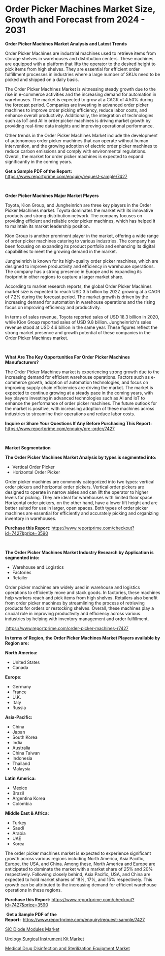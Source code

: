 <p><h1>Order Picker Machines Market Size, Growth and Forecast from 2024 - 2031</h1></p><p><strong>Order Picker Machines Market Analysis and Latest Trends</strong></p>
<p><p>Order Picker Machines are industrial machines used to retrieve items from storage shelves in warehouses and distribution centers. These machines are equipped with a platform that lifts the operator to the desired height to pick items from high shelves. They are essential for efficient order fulfillment processes in industries where a large number of SKUs need to be picked and shipped on a daily basis.</p><p>The Order Picker Machines Market is witnessing steady growth due to the rise in e-commerce activities and the increasing demand for automation in warehouses. The market is expected to grow at a CAGR of 4.50% during the forecast period. Companies are investing in advanced order picker machines to improve order picking efficiency, reduce labor costs, and enhance overall productivity. Additionally, the integration of technologies such as IoT and AI in order picker machines is driving market growth by providing real-time data insights and improving operational performance.</p><p>Other trends in the Order Picker Machines Market include the development of autonomous order picker machines that can operate without human intervention, and the growing adoption of electric order picker machines to reduce carbon emissions and comply with environmental regulations. Overall, the market for order picker machines is expected to expand significantly in the coming years.</p></p>
<p><strong>Get a Sample PDF of the Report:&nbsp;</strong> <a href="https://www.reportprime.com/enquiry/request-sample/7427">https://www.reportprime.com/enquiry/request-sample/7427</a></p>
<p>&nbsp;</p>
<p><strong>Order Picker Machines Major Market Players</strong></p>
<p><p>Toyota, Kion Group, and Jungheinrich are three key players in the Order Picker Machines market. Toyota dominates the market with its innovative products and strong distribution network. The company focuses on providing efficient and reliable order picker machines, which has helped it to maintain its market leadership position.</p><p>Kion Group is another prominent player in the market, offering a wide range of order picker machines catering to various industries. The company has been focusing on expanding its product portfolio and enhancing its digital capabilities to meet the growing demand in the market.</p><p>Jungheinrich is known for its high-quality order picker machines, which are designed to improve productivity and efficiency in warehouse operations. The company has a strong presence in Europe and is expanding its footprint in other regions to capture a larger market share.</p><p>According to market research reports, the global Order Picker Machines market size is expected to reach USD 3.5 billion by 2027, growing at a CAGR of 7.2% during the forecast period. The market growth is driven by the increasing demand for automation in warehouse operations and the rising focus on improving efficiency and productivity.</p><p>In terms of sales revenue, Toyota reported sales of USD 18.3 billion in 2020, while Kion Group reported sales of USD 9.8 billion. Jungheinrich's sales revenue stood at USD 4.6 billion in the same year. These figures reflect the strong market presence and growth potential of these companies in the Order Picker Machines market.</p></p>
<p>&nbsp;</p>
<p><strong>What Are The Key Opportunities For Order Picker Machines Manufacturers?</strong></p>
<p><p>The Order Picker Machines market is experiencing strong growth due to the increasing demand for efficient warehouse operations. Factors such as e-commerce growth, adoption of automation technologies, and focus on improving supply chain efficiencies are driving the market. The market is expected to continue growing at a steady pace in the coming years, with key players investing in advanced technologies such as AI and IoT to enhance the performance of order picker machines. The future outlook for the market is positive, with increasing adoption of these machines across industries to streamline their operations and reduce labor costs.</p></p>
<p><strong>Inquire or Share Your Questions If Any Before Purchasing This Report:</strong> <a href="https://www.reportprime.com/enquiry/pre-order/7427">https://www.reportprime.com/enquiry/pre-order/7427</a></p>
<p>&nbsp;</p>
<p><strong>Market Segmentation</strong></p>
<p><strong>The Order Picker Machines Market Analysis by types is segmented into:</strong></p>
<p><ul><li>Vertical Order Picker</li><li>Horizontal Order Picker</li></ul></p>
<p><p>Order picker machines are commonly categorized into two types: vertical order pickers and horizontal order pickers. Vertical order pickers are designed to operate in narrow aisles and can lift the operator to higher levels for picking. They are ideal for warehouses with limited floor space. Horizontal order pickers, on the other hand, have a lower lift height and are better suited for use in larger, open spaces. Both types of order picker machines are essential for efficiently and accurately picking and organizing inventory in warehouses.</p></p>
<p><strong>Purchase this Report:&nbsp;</strong><a href="https://www.reportprime.com/checkout?id=7427&price=3590">https://www.reportprime.com/checkout?id=7427&price=3590</a></p>
<p>&nbsp;</p>
<p><strong>The Order Picker Machines Market Industry Research by Application is segmented into:</strong></p>
<p><ul><li>Warehouse and Logistics</li><li>Factories</li><li>Retailer</li></ul></p>
<p><p>Order picker machines are widely used in warehouse and logistics operations to efficiently move and stack goods. In factories, these machines help workers reach and pick items from high shelves. Retailers also benefit from order picker machines by streamlining the process of retrieving products for orders or restocking shelves. Overall, these machines play a crucial role in improving productivity and efficiency across various industries by helping with inventory management and order fulfillment.</p></p>
<p><a href="https://www.reportprime.com/order-picker-machines-r7427">&nbsp;https://www.reportprime.com/order-picker-machines-r7427</a></p>
<p><strong>In terms of Region, the Order Picker Machines Market Players available by Region are:</strong></p>
<p>
    <p> <strong> North America: </strong>
        <ul>
            <li>United States</li>
            <li>Canada</li>
        </ul>
        </p> 
    <p> <strong> Europe: </strong>
        <ul>
            <li>Germany</li>
            <li>France</li>
            <li>U.K.</li>
            <li>Italy</li>
            <li>Russia</li>
        </ul>
        </p> 
    <p> <strong> Asia-Pacific: </strong>
        <ul>
            <li>China</li>
            <li>Japan</li>
            <li>South Korea</li>
            <li>India</li>
            <li>Australia</li>
            <li>China Taiwan</li>
            <li>Indonesia</li>
            <li>Thailand</li>
            <li>Malaysia</li>
        </ul>
        </p> 
    <p> <strong> Latin America: </strong>
        <ul>
            <li>Mexico</li>
            <li>Brazil</li>
            <li>Argentina Korea</li>
            <li>Colombia</li>
        </ul>
        </p> 
    <p> <strong> Middle East & Africa: </strong>
        <ul>
            <li>Turkey</li>
            <li>Saudi</li>
            <li>Arabia</li>
            <li>UAE</li>
            <li>Korea</li>
        </ul>
    </p>
    </p>
<p><p>The order picker machines market is expected to experience significant growth across various regions including North America, Asia Pacific, Europe, the USA, and China. Among these, North America and Europe are anticipated to dominate the market with a market share of 25% and 20% respectively. Following closely behind, Asia Pacific, USA, and China are expected to hold market shares of 18%, 17%, and 15% respectively. This growth can be attributed to the increasing demand for efficient warehouse operations in these regions.</p></p>
<p><strong>Purchase this Report: </strong><a href="https://www.reportprime.com/checkout?id=7427&price=3590">https://www.reportprime.com/checkout?id=7427&price=3590</a></p>
<p>&nbsp;<strong>Get a Sample PDF of the Report:&nbsp;&nbsp;</strong><a href="https://www.reportprime.com/enquiry/request-sample/7427">https://www.reportprime.com/enquiry/request-sample/7427</a></p>
<p><strong></strong></p>
<p><p><a href="https://www.linkedin.com/pulse/sic-diode-modules-market-centers-aspects-growth-share-4x3ze?trackingId=UptZ9pgzuo75a6AxmgGYyQ%3D%3D">SiC Diode Modules Market</a></p><p><a href="https://www.linkedin.com/pulse/global-urology-surgical-instrument-kit-market-size-trends-i4a3e?trackingId=BrTMLLxtGJeNgJgF2zlO4A%3D%3D">Urology Surgical Instrument Kit Market</a></p><p><a href="https://www.linkedin.com/pulse/medical-drug-disinfection-sterilization-equipment-market-analysis-z7ohe?trackingId=uOLGj1k0N71N7L0MQ7VmgQ%3D%3D">Medical Drug Disinfection and Sterilization Equipment Market</a></p></p>